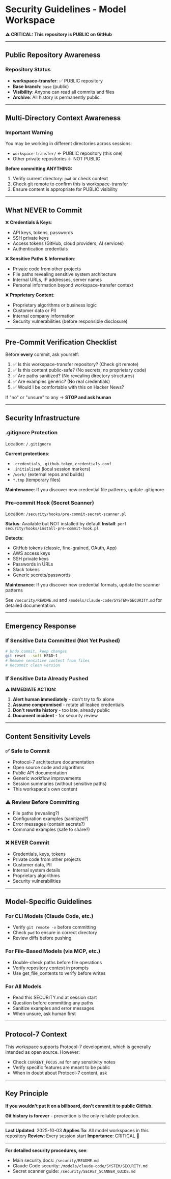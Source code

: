 # Security Guidelines - Model Workspace

**⚠️ CRITICAL: This repository is PUBLIC on GitHub**

---

## Public Repository Awareness

### Repository Status
- **workspace-transfer**: ✅ PUBLIC repository
- **Base branch**: `base` (public)
- **Visibility**: Anyone can read all commits and files
- **Archive**: All history is permanently public

---

## Multi-Directory Context Awareness

### Important Warning
You may be working in different directories across sessions:
- `workspace-transfer/` ← PUBLIC repository (this one)
- Other private repositories ← NOT PUBLIC

**Before committing ANYTHING:**
1. Verify current directory: `pwd` or check context
2. Check git remote to confirm this is workspace-transfer
3. Ensure content is appropriate for PUBLIC visibility

---

## What NEVER to Commit

❌ **Credentials & Keys**:
- API keys, tokens, passwords
- SSH private keys
- Access tokens (GitHub, cloud providers, AI services)
- Authentication credentials

❌ **Sensitive Paths & Information**:
- Private code from other projects
- File paths revealing sensitive system architecture
- Internal URLs, IP addresses, server names
- Personal information beyond workspace-transfer context

❌ **Proprietary Content**:
- Proprietary algorithms or business logic
- Customer data or PII
- Internal company information
- Security vulnerabilities (before responsible disclosure)

---

## Pre-Commit Verification Checklist

Before **every** commit, ask yourself:

1. ✅ Is this workspace-transfer repository? (Check git remote)
2. ✅ Is this content public-safe? (No secrets, no proprietary code)
3. ✅ Are paths sanitized? (No revealing directory structures)
4. ✅ Are examples generic? (No real credentials)
5. ✅ Would I be comfortable with this on Hacker News?

If "no" or "unsure" to any → **STOP and ask human**

---

## Security Infrastructure

### .gitignore Protection
Location: `/.gitignore`

**Current protections**:
- `.credentials`, `.github-token`, `credentials.conf`
- `.initialized` (local session markers)
- `/work/` (external repos and builds)
- `*.tmp` (temporary files)

**Maintenance**: If you discover new credential file patterns, update .gitignore

### Pre-commit Hook (Secret Scanner)
Location: `/security/hooks/pre-commit-secret-scanner.pl`

**Status**: Available but NOT installed by default
**Install**: `perl security/hooks/install-pre-commit-hook.pl`

**Detects**:
- GitHub tokens (classic, fine-grained, OAuth, App)
- AWS access keys
- SSH private keys
- Passwords in URLs
- Slack tokens
- Generic secrets/passwords

**Maintenance**: If you discover new credential formats, update the scanner patterns

See `/security/README.md` and `/models/claude-code/SYSTEM/SECURITY.md` for detailed documentation.

---

## Emergency Response

### If Sensitive Data Committed (Not Yet Pushed)
```bash
# Undo commit, keep changes
git reset --soft HEAD~1
# Remove sensitive content from files
# Recommit clean version
```

### If Sensitive Data Already Pushed
**⚠️ IMMEDIATE ACTION:**
1. **Alert human immediately** - don't try to fix alone
2. **Assume compromised** - rotate all leaked credentials
3. **Don't rewrite history** - too late, already public
4. **Document incident** - for security review

---

## Content Sensitivity Levels

### ✅ Safe to Commit
- Protocol-7 architecture documentation
- Open source code and algorithms
- Public API documentation
- Generic workflow improvements
- Session summaries (without sensitive paths)
- This workspace's own content

### ⚠️ Review Before Committing
- File paths (revealing?)
- Configuration examples (sanitized?)
- Error messages (contain secrets?)
- Command examples (safe to share?)

### ❌ NEVER Commit
- Credentials, keys, tokens
- Private code from other projects
- Customer data, PII
- Internal system details
- Proprietary algorithms
- Security vulnerabilities

---

## Model-Specific Guidelines

### For CLI Models (Claude Code, etc.)
- Verify `git remote -v` before committing
- Check `pwd` to ensure in correct directory
- Review diffs before pushing

### For File-Based Models (via MCP, etc.)
- Double-check paths before file operations
- Verify repository context in prompts
- Use get_file_contents to verify before writes

### For All Models
- Read this SECURITY.md at session start
- Question before committing any paths
- Sanitize examples and error messages
- When unsure, ask human first

---

## Protocol-7 Context

This workspace supports Protocol-7 development, which is generally intended as open source. However:
- Check `CURRENT_FOCUS.md` for any sensitivity notes
- Verify specific features are meant to be public
- When in doubt about Protocol-7 content, ask

---

## Key Principle

**If you wouldn't put it on a billboard, don't commit it to public GitHub.**

**Git history is forever** - prevention is the only reliable protection.

---

**Last Updated**: 2025-10-03
**Applies To**: All model workspaces in this repository
**Review**: Every session start
**Importance**: CRITICAL 🔴

---

**For detailed security procedures, see**:
- Main security docs: `/security/README.md`
- Claude Code security: `/models/claude-code/SYSTEM/SECURITY.md`
- Secret scanner guide: `/security/SECRET_SCANNER_GUIDE.md`
